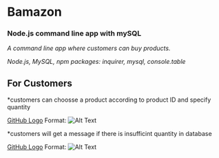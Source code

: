 # Bamazon
### Node.js command line app with mySQL

*A command line app where customers can buy products.*

*Node.js, MySQL, npm packages: inquirer, mysql, console.table*

## For Customers

*customers can choosse a product according to product ID and specify quantity

[GitHub Logo](/Screenshot_1.png)
Format: ![Alt Text](url)

*customers will get a message if there is insufficint quantity in database

[GitHub Logo](/Screenshot_2.png)
Format: ![Alt Text](url)
